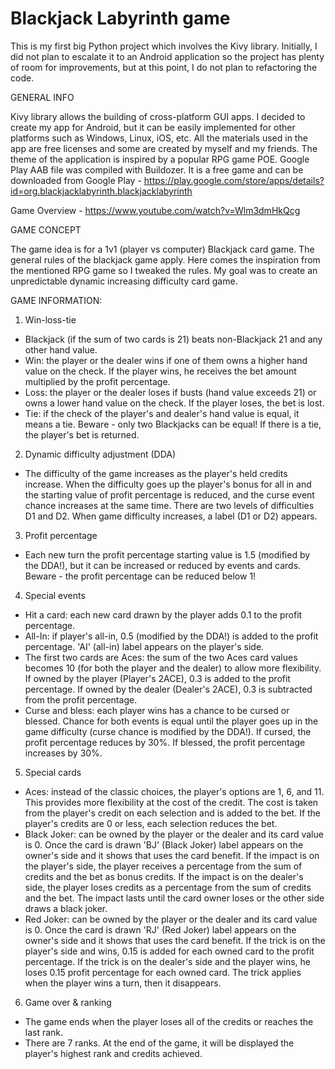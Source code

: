 # Blackjack Labyrinth game

This is my first big Python project which involves the Kivy library. Initially, I did not plan to escalate it to an Android application so the project has plenty of room for improvements, but at this point, I do not plan to refactoring the code.


GENERAL INFO

Kivy library allows the building of cross-platform GUI apps. I decided to create my app for Android, but it can be easily implemented for other platforms such as Windows, Linux, iOS, etc.
All the materials used in the app are free licenses and some are created by myself and my friends. The theme of the application is inspired by a popular RPG game POE.
Google Play AAB file was compiled with Buildozer.
It is a free game and can be downloaded from Google Play - https://play.google.com/store/apps/details?id=org.blackjacklabyrinth.blackjacklabyrinth

Game Overview - https://www.youtube.com/watch?v=Wlm3dmHkQcg


GAME CONCEPT

The game idea is for a 1v1 (player vs computer) Blackjack card game. The general rules of the blackjack game apply. Here comes the inspiration from the mentioned RPG game so I tweaked the rules. My goal was to create an unpredictable dynamic increasing difficulty card game.


GAME INFORMATION:

1. Win-loss-tie
  - Blackjack (if the sum of two cards is 21) beats non-Blackjack 21 and any other hand value.
  - Win: the player or the dealer wins if one of them owns a higher hand value on the check. If the player wins, he receives the bet amount multiplied by the profit percentage.
  - Loss: the player or the dealer loses if busts (hand value exceeds 21) or owns a lower hand value on the check. If the player loses, the bet is lost.
  - Tie: if the check of the player's and dealer's hand value is equal, it means a tie. Beware - only two Blackjacks can be equal! If there is a tie, the player's bet is returned.
2. Dynamic difficulty adjustment (DDA)
  - The difficulty of the game increases as the player's held credits increase. When the difficulty goes up the player's bonus for all in and the starting value of profit percentage is reduced, and the curse event chance increases at the same time. There are two levels of difficulties D1 and D2. When game difficulty increases, a label (D1 or D2) appears.
3.  Profit percentage
  - Each new turn the profit percentage starting value is 1.5 (modified by the DDA!), but it can be increased or reduced by events and cards. Beware - the profit percentage can be reduced below 1!
4. Special events
  - Hit a card: each new card drawn by the player adds 0.1 to the profit percentage.
  - All-In: if player's all-in, 0.5 (modified by the DDA!) is added to the profit percentage. 'AI' (all-in) label appears on the player's side.
  - The first two cards are Aces: the sum of the two Aces card values becomes 10 (for both the player and the dealer) to allow more flexibility. If owned by the player (Player's 2ACE), 0.3 is added to the profit percentage. If owned by the dealer (Dealer's 2ACE), 0.3 is subtracted from the profit percentage.
  - Curse and bless: each player wins has a chance to be cursed or blessed. Chance for both events is equal until the player goes up in the game difficulty (curse chance is modified by the DDA!). If cursed, the profit percentage reduces by 30%. If blessed, the profit percentage increases by 30%.
5. Special cards
  - Aces: instead of the classic choices, the player's options are 1, 6, and 11. This provides more flexibility at the cost of the credit. The cost is taken from the player's credit on each selection and is added to the bet. If the player's credits are 0 or less, each selection reduces the bet.
  - Black Joker: can be owned by the player or the dealer and its card value is 0. Once the card is drawn 'BJ' (Black Joker) label appears on the owner's side and it shows that uses the card benefit. If the impact is on the player's side, the player receives a percentage from the sum of credits and the bet as bonus credits. If the impact is on the dealer's side, 
    the player loses credits as a percentage from the sum of credits and the bet. The impact lasts until the card owner loses or the other side draws a black joker.
  - Red Joker: can be owned by the player or the dealer and its card value is 0. Once the card is drawn 'RJ' (Red Joker) label appears on the owner's side and it shows that uses the card benefit. If the trick is on the player's side and wins, 0.15 is added for each owned card to the profit percentage. If the trick is on the dealer's side and the player wins, he 
    loses 0.15 profit percentage for each owned card. The trick applies when the player wins a turn, then it disappears.
6. Game over & ranking
  - The game ends when the player loses all of the credits or reaches the last rank.
  - There are 7 ranks. At the end of the game, it will be displayed the player's highest rank and credits achieved.
